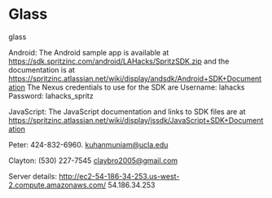Glass
=====

glass

Android: The Android sample app is available at https://sdk.spritzinc.com/android/LAHacks/SpritzSDK.zip and the documentation is at https://spritzinc.atlassian.net/wiki/display/andsdk/Android+SDK+Documentation The Nexus credentials to use for the SDK are Username: lahacks Password: lahacks_spritz 


JavaScript: The JavaScript documentation and links to SDK files are at https://spritzinc.atlassian.net/wiki/display/jssdk/JavaScript+SDK+Documentation 

Peter:
424-832-6960.
kuhanmuniam@ucla.edu

Clayton:
(530) 227-7545
claybro2005@gmail.com

Server details:
http://ec2-54-186-34-253.us-west-2.compute.amazonaws.com/
54.186.34.253